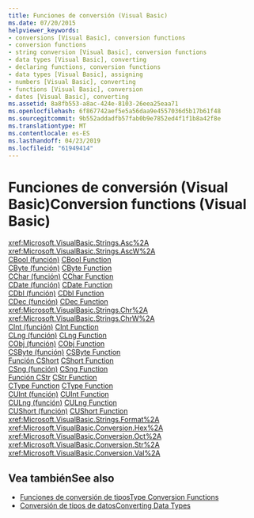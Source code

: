 ```yaml
---
title: Funciones de conversión (Visual Basic)
ms.date: 07/20/2015
helpviewer_keywords:
- conversions [Visual Basic], conversion functions
- conversion functions
- string conversion [Visual Basic], conversion functions
- data types [Visual Basic], converting
- declaring functions, conversion functions
- data types [Visual Basic], assigning
- numbers [Visual Basic], converting
- functions [Visual Basic], conversion
- dates [Visual Basic], converting
ms.assetid: 8a8fb553-a8ac-424e-8103-26eea25eaa71
ms.openlocfilehash: 6f867742aef5e5a56daa9e4557036d5b17b61f48
ms.sourcegitcommit: 9b552addadfb57fab0b9e7852ed4f1f1b8a42f8e
ms.translationtype: MT
ms.contentlocale: es-ES
ms.lasthandoff: 04/23/2019
ms.locfileid: "61949414"
---
```

# <a name="conversion-functions-visual-basic"></a><span data-ttu-id="e20c1-102">Funciones de conversión (Visual Basic)</span><span class="sxs-lookup"><span data-stu-id="e20c1-102">Conversion functions (Visual Basic)</span></span>

<xref:Microsoft.VisualBasic.Strings.Asc%2A>   
<xref:Microsoft.VisualBasic.Strings.AscW%2A>   
<span data-ttu-id="e20c1-103">[CBool (función)](../../../visual-basic/language-reference/functions/type-conversion-functions.md) </span><span class="sxs-lookup"><span data-stu-id="e20c1-103">[CBool Function](../../../visual-basic/language-reference/functions/type-conversion-functions.md) </span></span>  
<span data-ttu-id="e20c1-104">[CByte (función)](../../../visual-basic/language-reference/functions/type-conversion-functions.md) </span><span class="sxs-lookup"><span data-stu-id="e20c1-104">[CByte Function](../../../visual-basic/language-reference/functions/type-conversion-functions.md) </span></span>  
<span data-ttu-id="e20c1-105">[CChar (función)](../../../visual-basic/language-reference/functions/type-conversion-functions.md) </span><span class="sxs-lookup"><span data-stu-id="e20c1-105">[CChar Function](../../../visual-basic/language-reference/functions/type-conversion-functions.md) </span></span>  
<span data-ttu-id="e20c1-106">[CDate (función)](../../../visual-basic/language-reference/functions/type-conversion-functions.md) </span><span class="sxs-lookup"><span data-stu-id="e20c1-106">[CDate Function](../../../visual-basic/language-reference/functions/type-conversion-functions.md) </span></span>  
<span data-ttu-id="e20c1-107">[CDbl (función)](../../../visual-basic/language-reference/functions/type-conversion-functions.md) </span><span class="sxs-lookup"><span data-stu-id="e20c1-107">[CDbl Function](../../../visual-basic/language-reference/functions/type-conversion-functions.md) </span></span>  
<span data-ttu-id="e20c1-108">[CDec (función)](../../../visual-basic/language-reference/functions/type-conversion-functions.md) </span><span class="sxs-lookup"><span data-stu-id="e20c1-108">[CDec Function](../../../visual-basic/language-reference/functions/type-conversion-functions.md) </span></span>  
<xref:Microsoft.VisualBasic.Strings.Chr%2A>   
<xref:Microsoft.VisualBasic.Strings.ChrW%2A>   
<span data-ttu-id="e20c1-109">[CInt (función)](../../../visual-basic/language-reference/functions/type-conversion-functions.md) </span><span class="sxs-lookup"><span data-stu-id="e20c1-109">[CInt Function](../../../visual-basic/language-reference/functions/type-conversion-functions.md) </span></span>  
<span data-ttu-id="e20c1-110">[CLng (función)](../../../visual-basic/language-reference/functions/type-conversion-functions.md) </span><span class="sxs-lookup"><span data-stu-id="e20c1-110">[CLng Function](../../../visual-basic/language-reference/functions/type-conversion-functions.md) </span></span>  
<span data-ttu-id="e20c1-111">[CObj (función)](../../../visual-basic/language-reference/functions/type-conversion-functions.md) </span><span class="sxs-lookup"><span data-stu-id="e20c1-111">[CObj Function](../../../visual-basic/language-reference/functions/type-conversion-functions.md) </span></span>  
<span data-ttu-id="e20c1-112">[CSByte (función)](../../../visual-basic/language-reference/functions/type-conversion-functions.md) </span><span class="sxs-lookup"><span data-stu-id="e20c1-112">[CSByte Function](../../../visual-basic/language-reference/functions/type-conversion-functions.md) </span></span>  
<span data-ttu-id="e20c1-113">[Función CShort](../../../visual-basic/language-reference/functions/type-conversion-functions.md) </span><span class="sxs-lookup"><span data-stu-id="e20c1-113">[CShort Function](../../../visual-basic/language-reference/functions/type-conversion-functions.md) </span></span>  
<span data-ttu-id="e20c1-114">[CSng (función)](../../../visual-basic/language-reference/functions/type-conversion-functions.md) </span><span class="sxs-lookup"><span data-stu-id="e20c1-114">[CSng Function](../../../visual-basic/language-reference/functions/type-conversion-functions.md) </span></span>  
<span data-ttu-id="e20c1-115">[Función CStr](../../../visual-basic/language-reference/functions/type-conversion-functions.md) </span><span class="sxs-lookup"><span data-stu-id="e20c1-115">[CStr Function](../../../visual-basic/language-reference/functions/type-conversion-functions.md) </span></span>  
<span data-ttu-id="e20c1-116">[CType Function](../../../visual-basic/language-reference/functions/ctype-function.md) </span><span class="sxs-lookup"><span data-stu-id="e20c1-116">[CType Function](../../../visual-basic/language-reference/functions/ctype-function.md) </span></span>  
<span data-ttu-id="e20c1-117">[CUInt (función)](../../../visual-basic/language-reference/functions/type-conversion-functions.md) </span><span class="sxs-lookup"><span data-stu-id="e20c1-117">[CUInt Function](../../../visual-basic/language-reference/functions/type-conversion-functions.md) </span></span>  
<span data-ttu-id="e20c1-118">[CULng (función)](../../../visual-basic/language-reference/functions/type-conversion-functions.md) </span><span class="sxs-lookup"><span data-stu-id="e20c1-118">[CULng Function](../../../visual-basic/language-reference/functions/type-conversion-functions.md) </span></span>  
<span data-ttu-id="e20c1-119">[CUShort (función)](../../../visual-basic/language-reference/functions/type-conversion-functions.md) </span><span class="sxs-lookup"><span data-stu-id="e20c1-119">[CUShort Function](../../../visual-basic/language-reference/functions/type-conversion-functions.md) </span></span>  
<xref:Microsoft.VisualBasic.Strings.Format%2A>   
<xref:Microsoft.VisualBasic.Conversion.Hex%2A>   
<xref:Microsoft.VisualBasic.Conversion.Oct%2A>   
<xref:Microsoft.VisualBasic.Conversion.Str%2A>   
<xref:Microsoft.VisualBasic.Conversion.Val%2A>

## <a name="see-also"></a><span data-ttu-id="e20c1-120">Vea también</span><span class="sxs-lookup"><span data-stu-id="e20c1-120">See also</span></span>

- [<span data-ttu-id="e20c1-121">Funciones de conversión de tipos</span><span class="sxs-lookup"><span data-stu-id="e20c1-121">Type Conversion Functions</span></span>](../../../visual-basic/language-reference/functions/type-conversion-functions.md)
- [<span data-ttu-id="e20c1-122">Conversión de tipos de datos</span><span class="sxs-lookup"><span data-stu-id="e20c1-122">Converting Data Types</span></span>](../../../visual-basic/programming-guide/concepts/linq/converting-data-types.md)
